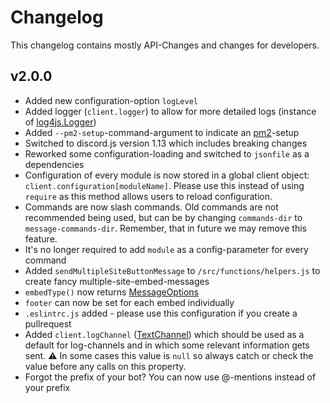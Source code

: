 # Changelog
This changelog contains mostly API-Changes and changes for developers.

## v2.0.0
* Added new configuration-option `logLevel`
* Added logger (`client.logger`) to allow for more detailed logs (instance of [log4js.Logger](https://github.com/log4js-node/log4js-node))
* Added `--pm2-setup`-command-argument to indicate an [pm2](https://pm2.keymetrics.io)-setup
* Switched to discord.js version 1.13 which includes breaking changes
* Reworked some configuration-loading and switched to `jsonfile` as a dependencies
* Configuration of every module is now stored in a global client object: `client.configuration[moduleName]`. Please use this instead of using `require` as this method allows users to reload configuration.
* Commands are now slash commands. Old commands are not recommended being used, but can be by changing `commands-dir` to `message-commands-dir`. Remember, that in future we may remove this feature.
* It's no longer required to add `module` as a config-parameter for every command
* Added `sendMultipleSiteButtonMessage` to `/src/functions/helpers.js` to create fancy multiple-site-embed-messages
* `embedType()` now returns [MessageOptions](https://discord.js.org/#/docs/main/stable/typedef/MessageOptions)
* `footer` can now be set for each embed individually
* `.eslintrc.js` added - please use this configuration if you create a pullrequest
* Added `client.logChannel` ([TextChannel](https://discord.js.org/#/docs/main/stable/class/TextChannel)) which should be used as a default for log-channels and in which some relevant information gets sent. ⚠️ In some cases this value is `null` so always catch or check the value before any calls on this property.
* Forgot the prefix of your bot? You can now use @-mentions instead of your prefix